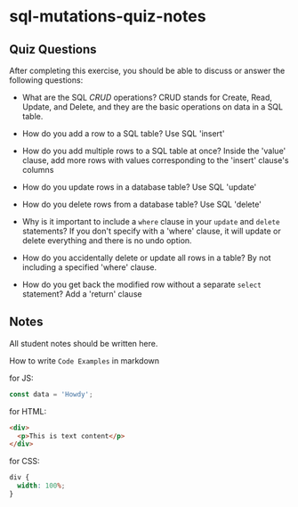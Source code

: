 # sql-mutations-quiz-notes

## Quiz Questions

After completing this exercise, you should be able to discuss or answer the following questions:

- What are the SQL _CRUD_ operations?
  CRUD stands for Create, Read, Update, and Delete, and they are the basic operations on data in a SQL table.

- How do you add a row to a SQL table?
  Use SQL 'insert'
- How do you add multiple rows to a SQL table at once?
  Inside the 'value' clause, add more rows with values corresponding to the 'insert' clause's columns

- How do you update rows in a database table?
  Use SQL 'update'

- How do you delete rows from a database table?
  Use SQL 'delete'

- Why is it important to include a `where` clause in your `update` and `delete` statements?
  If you don't specify with a 'where' clause, it will update or delete everything and there is no undo option.

- How do you accidentally delete or update all rows in a table?
  By not including a specified 'where' clause.

- How do you get back the modified row without a separate `select` statement?
  Add a 'return' clause

## Notes

All student notes should be written here.

How to write `Code Examples` in markdown

for JS:

```javascript
const data = 'Howdy';
```

for HTML:

```html
<div>
  <p>This is text content</p>
</div>
```

for CSS:

```css
div {
  width: 100%;
}
```
